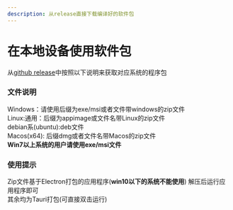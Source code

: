 ```yaml
---
description: 从release直接下载编译好的软件包
---
```


# 在本地设备使用软件包

从[github release](https://github.com/cyanial/genshin-impact-picker/releases/latest)中按照以下说明来获取对应系统的程序包

### 文件说明

Windows：请使用后缀为exe/msi或者文件带windows的zip文件\
Linux:通用：后缀为appimage或文件名带Linux的zip文件\
debian系(ubuntu):deb文件\
Macos(x64): 后缀dmg或者文件名带Macos的zip文件\
**Win7以上系统的用户请使用exe/msi文件**

### 使用提示

Zip文件基于Electron打包的应用程序(**win10以下的系统不能使用**) 解压后运行应用程序即可\
其余均为Tauri打包(可直接双击运行)
